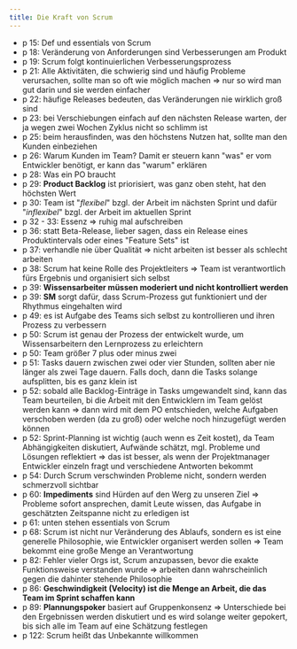 ```yaml
---
title: Die Kraft von Scrum
---
```


- p 15: Def und essentials von Scrum
- p 18: Veränderung von Anforderungen sind Verbesserungen am Produkt
- p 19: Scrum folgt kontinuierlichen Verbesserungsprozess
- p 21: Alle Aktivitäten, die schwierig sind und häufig Probleme verursachen, sollte man so oft wie möglich machen => nur so wird man gut darin und sie werden einfacher
- p 22: häufige Releases bedeuten, das Veränderungen nie wirklich groß sind
- p 23: bei Verschiebungen einfach auf den nächsten Release warten, der ja wegen zwei Wochen Zyklus nicht so schlimm ist
- p 25: beim herausfinden, was den höchstens Nutzen hat, sollte man den Kunden einbeziehen
- p 26: Warum Kunden im Team? Damit er steuern kann "was" er vom Entwickler benötigt, er kann das "warum" erklären
- p 28: Was ein PO braucht
- p 29: **Product Backlog** ist priorisiert, was ganz oben steht, hat den höchsten Wert
- p 30: Team ist "*flexibel*" bzgl. der Arbeit im nächsten Sprint und dafür "*inflexibel*" bzgl. der Arbeit im aktuellen Sprint
- p 32 - 33: Essenz => ruhig mal aufschreiben
- p 36: statt Beta-Release, lieber sagen, dass ein Release eines Produktintervals oder eines "Feature Sets" ist
- p 37: verhandle nie über Qualität => nicht arbeiten ist besser als schlecht arbeiten
- p 38: Scrum hat keine Rolle des Projektleiters => Team ist verantwortlich fürs Ergebnis und organisiert sich selbst
- p 39: **Wissensarbeiter müssen moderiert und nicht kontrolliert werden**
- p 39: **SM** sorgt dafür, dass Scrum-Prozess gut funktioniert und der Rhythmus eingehalten wird
- p 49: es ist Aufgabe des Teams sich selbst zu kontrollieren und ihren Prozess zu verbessern
- p 50: Scrum ist genau der Prozess der entwickelt wurde, um Wissensarbeitern den Lernprozess zu erleichtern
- p 50: Team größer 7 plus oder minus zwei
- p 51: Tasks dauern zwischen zwei oder vier Stunden, sollten aber nie länger als zwei Tage dauern. Falls doch, dann die Tasks solange aufsplitten, bis es ganz klein ist
- p 52: sobald alle Backlog-Einträge in Tasks umgewandelt sind, kann das Team beurteilen, bi die Arbeit mit den Entwicklern im Team gelöst werden kann => dann wird mit dem PO entschieden, welche Aufgaben verschoben werden (da zu groß) oder welche noch hinzugefügt werden können
- p 52: Sprint-Planning ist wichtig (auch wenn es Zeit kostet), da Team Abhängigkeiten diskutiert, Aufwände schätzt, mgl. Probleme und Lösungen reflektiert => das ist besser, als wenn der Projektmanager Entwickler einzeln fragt und verschiedene Antworten bekommt
- p 54: Durch Scrum verschwinden Probleme nicht, sondern werden schmerzvoll sichtbar
- p 60: **Impediments** sind Hürden auf den Werg zu unseren Ziel => Probleme sofort ansprechen, damit Leute wissen, das Aufgabe in geschätzten Zeitspanne nicht zu erledigen ist
- p 61: unten stehen essentials von Scrum
- p 68: Scrum ist nicht nur Veränderung des Ablaufs, sondern es ist eine generelle Philosophie, wie Entwickler organisert werden sollen => Team bekommt eine große Menge an Verantwortung
- p 82: Fehler vieler Orgs ist, Scrum anzupassen, bevor die exakte Funktionsweise verstanden wurde => arbeiten dann wahrscheinlich gegen die dahinter stehende Philosophie
- p 86: **Geschwindigkeit (Velocity) ist die Menge an Arbeit, die das Team im Sprint schaffen kann**
- p 89: **Plannungspoker** basiert auf Gruppenkonsenz => Unterschiede bei den Ergebnissen werden diskutiert und es wird solange weiter gepokert, bis sich alle im Team auf eine Schätzung festlegen
- p 122: Scrum heißt das Unbekannte willkommen

